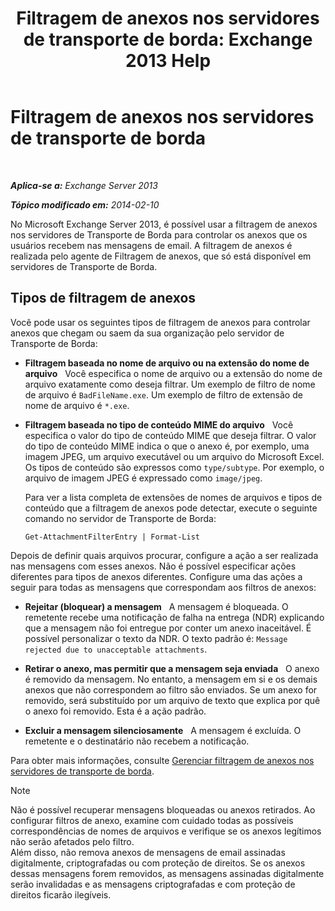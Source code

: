 ﻿---
title: 'Filtragem de anexos nos servidores de transporte de borda: Exchange 2013 Help'
TOCTitle: Filtragem de anexos nos servidores de transporte de borda
ms:assetid: be39a181-c82e-41f5-8846-085bf1f84164
ms:mtpsurl: https://technet.microsoft.com/pt-br/library/Bb124399(v=EXCHG.150)
ms:contentKeyID: 60829938
ms.date: 05/22/2018
mtps_version: v=EXCHG.150
ms.translationtype: MT
---

# Filtragem de anexos nos servidores de transporte de borda

 

_**Aplica-se a:** Exchange Server 2013_

_**Tópico modificado em:** 2014-02-10_

No Microsoft Exchange Server 2013, é possível usar a filtragem de anexos nos servidores de Transporte de Borda para controlar os anexos que os usuários recebem nas mensagens de email. A filtragem de anexos é realizada pelo agente de Filtragem de anexos, que só está disponível em servidores de Transporte de Borda.

## Tipos de filtragem de anexos

Você pode usar os seguintes tipos de filtragem de anexos para controlar anexos que chegam ou saem da sua organização pelo servidor de Transporte de Borda:

  - **Filtragem baseada no nome de arquivo ou na extensão do nome de arquivo**   Você especifica o nome de arquivo ou a extensão do nome de arquivo exatamente como deseja filtrar. Um exemplo de filtro de nome de arquivo é `BadFileName.exe`. Um exemplo de filtro de extensão de nome de arquivo é `*.exe`.

  - **Filtragem baseada no tipo de conteúdo MIME do arquivo**   Você especifica o valor do tipo de conteúdo MIME que deseja filtrar. O valor do tipo de conteúdo MIME indica o que o anexo é, por exemplo, uma imagem JPEG, um arquivo executável ou um arquivo do Microsoft Excel. Os tipos de conteúdo são expressos como `type/subtype`. Por exemplo, o arquivo de imagem JPEG é expressado como `image/jpeg`.
    
    Para ver a lista completa de extensões de nomes de arquivos e tipos de conteúdo que a filtragem de anexos pode detectar, execute o seguinte comando no servidor de Transporte de Borda:
    
        Get-AttachmentFilterEntry | Format-List

Depois de definir quais arquivos procurar, configure a ação a ser realizada nas mensagens com esses anexos. Não é possível especificar ações diferentes para tipos de anexos diferentes. Configure uma das ações a seguir para todas as mensagens que correspondam aos filtros de anexos:

  - **Rejeitar (bloquear) a mensagem**   A mensagem é bloqueada. O remetente recebe uma notificação de falha na entrega (NDR) explicando que a mensagem não foi entregue por conter um anexo inaceitável. É possível personalizar o texto da NDR. O texto padrão é: `Message rejected due to unacceptable attachments`.

  - **Retirar o anexo, mas permitir que a mensagem seja enviada**   O anexo é removido da mensagem. No entanto, a mensagem em si e os demais anexos que não correspondem ao filtro são enviados. Se um anexo for removido, será substituído por um arquivo de texto que explica por quê o anexo foi removido. Esta é a ação padrão.

  - **Excluir a mensagem silenciosamente**   A mensagem é excluída. O remetente e o destinatário não recebem a notificação.

Para obter mais informações, consulte [Gerenciar filtragem de anexos nos servidores de transporte de borda](manage-attachment-filtering-on-edge-transport-servers-exchange-2013-help.md).


> [!NOTE]
> Não é possível recuperar mensagens bloqueadas ou anexos retirados. Ao configurar filtros de anexo, examine com cuidado todas as possíveis correspondências de nomes de arquivos e verifique se os anexos legítimos não serão afetados pelo filtro.<BR>Além disso, não remova anexos de mensagens de email assinadas digitalmente, criptografadas ou com proteção de direitos. Se os anexos dessas mensagens forem removidos, as mensagens assinadas digitalmente serão invalidadas e as mensagens criptografadas e com proteção de direitos ficarão ilegíveis.


